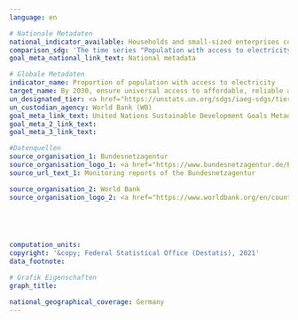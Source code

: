 ```yaml
---
language: en    

# Nationale Metadaten    
national_indicator_available: Households and small-sized enterprises connected to the electricity network<br>Population with access to electricity    
comparison_sdg: 'The time series "Population with access to electricity" is compliant with the global metadata. The time series "Households and small-sized enterprises connected to the electricity network" provides additional information.'    
goal_meta_national_link_text: National metadata    

# Globale Metadaten    
indicator_name: Proportion of population with access to electricity    
target_name: By 2030, ensure universal access to affordable, reliable and modern energy services    
un_designated_tier: <a href="https://unstats.un.org/sdgs/iaeg-sdgs/tier-classification/" title="Click here for more information on the UN tier classification.">Tier I</a>    
un_custodian_agency: World Bank (WB)    
goal_meta_link_text: United Nations Sustainable Development Goals Metadata    
goal_meta_2_link_text:     
goal_meta_3_link_text:     

#Datenquellen
source_organisation_1: Bundesnetzagentur
source_organisation_logo_1: <a href="https://www.bundesnetzagentur.de/EN/Home/home_node.html"><img src="https://g205sdgs.github.io/sdg-indicators/public/OrgImgEn/bundesnetzagentur.png" alt="Logo bundesnetzagentur" style="height:60px; width:148px" /></a>
source_url_text_1: Monitoring reports of the Bundesnetzagentur

source_organisation_2: World Bank
source_organisation_logo_2: <a href="https://www.worldbank.org/en/country/germany"><img src="https://g205sdgs.github.io/sdg-indicators/public/OrgImgEn/wb.png" alt="Logo wb" style="height:60px; width:148px" /></a>




    
computation_units:     
copyright: '&copy; Federal Statistical Office (Destatis), 2021'    
data_footnote:     

# Grafik Eigenschaften    
graph_title:     

national_geographical_coverage: Germany    
---
```


<span></span>